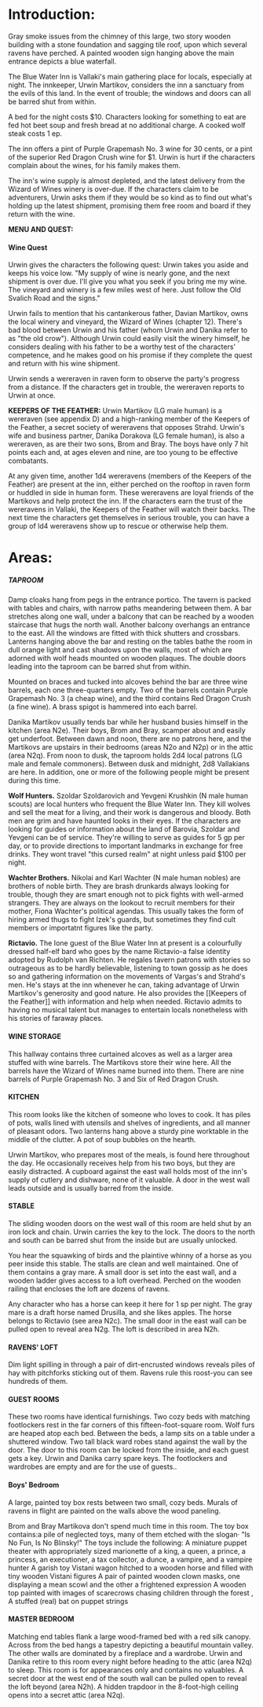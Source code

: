# **Introduction:**

Gray smoke issues from the chimney of this large, two story wooden building with a stone foundation and sagging tile roof, upon which several ravens have perched. A painted wooden sign hanging above the main entrance depicts a blue waterfall.

The Blue Water Inn is Vallaki's main gathering place for locals, especially at night. The innkeeper, Urwin Martikov, considers the inn a sanctuary from the evils of this land. In the event of trouble; the windows and doors can all be barred shut from within.

A bed for the night costs $10. Characters looking for something to eat are fed hot beet soup and fresh bread at no additional charge. A cooked wolf steak costs 1 ep.

The inn offers a pint of Purple Grapemash No. 3 wine for 30 cents, or a pint of the superior Red Dragon Crush wine for $1. Urwin is hurt if the characters complain about the wines, for his family makes them. 

The inn's wine supply is almost depleted, and the latest delivery from the Wizard of Wines winery is over-due. If the characters claim to be adventurers, Urwin asks them if they would be so kind as to find out what's holding up the latest shipment, promising them free room and board if they return with the wine.


**MENU AND QUEST:**
#### Wine Quest
Urwin gives the characters the following quest:
Urwin takes you aside and keeps his voice low. "My supply of wine is nearly gone, and the next shipment is over due. I'll give you what you seek if you bring me my wine. The vineyard and winery is a few miles west of here. Just follow the Old Svalich Road and the signs."

Urwin fails to mention that his cantankerous father, Davian Martikov, owns the local winery and vineyard, the Wizard of Wines (chapter 12). There's bad blood between Urwin and his father (whom Urwin and Danika refer to as "the old crow"). Although Urwin could easily visit the winery himself, he considers dealing with his father to be a worthy test of the characters' competence,
and he makes good on his promise if they complete the quest and return with his wine shipment.

Urwin sends a wereraven in raven form to observe the party's progress from a distance. If the characters get in trouble, the wereraven reports to Urwin at once. 


**KEEPERS OF THE FEATHER:**
Urwin Martikov (LG male human) is a wereraven (see appendix D) and a high-ranking member of the Keepers of the Feather, a secret society of wereravens that opposes Strahd. Urwin's wife and business partner, Danika Dorakova (LG female human), is also a wereraven, as are their two sons, Brom and Bray. The boys have only 7 hit points each and, at ages eleven and nine, are too young to be effective combatants. 

At any given time, another 1d4 wereravens (members of the Keepers of the Feather) are present at the inn, either perched on the rooftop in raven form or huddled in side in human form. These wereravens are loyal friends of the Martikovs and help protect the inn. If the characters earn the trust of the wereravens in Vallaki, the Keepers of the Feather will watch their
backs. The next time the characters get themselves in serious trouble, you can have a group of ld4 wereravens show up to rescue or otherwise help them.
 
# Areas:

##### TAPROOM
Damp cloaks hang from pegs in the entrance portico. The tavern is packed with tables and chairs, with narrow paths meandering between them. A bar stretches along one wall, under a balcony that can be reached by a wooden staircase that hugs the north wall. Another balcony overhangs an entrance to the east. All the windows are fitted with thick shutters and crossbars. Lanterns hanging above the bar and resting on the tables bathe the room in dull orange light and cast shadows upon the walls, most of which are adorned with wolf heads mounted on wooden plaques. The double doors leading into the taproom can be barred shut from within. 

Mounted on braces and tucked into alcoves behind the bar are three wine barrels, each one three-quarters empty. Two of the barrels contain Purple Grapemash No. 3 (a cheap wine), and the third contains Red Dragon Crush (a fine wine). A brass spigot is hammered into each barrel.

Danika Martikov usually tends bar while her husband busies himself in the kitchen (area N2e). Their boys, Brom and Bray, scamper about and easily get underfoot. Between dawn and noon, there are no patrons here, and the Martikovs are upstairs in their bedrooms (areas N2o and N2p) or in the attic (area N2q). From noon to dusk, the taproom holds 2d4 local patrons (LG male and female commoners). Between dusk and midnight, 2d8 Vallakians are here. In addition, one or more of the following people might be present during this time.

**Wolf Hunters.** Szoldar Szoldarovich and Yevgeni Krushkin (N male human scouts) are local hunters who frequent the Blue Water Inn. They kill wolves and sell the meat for a living, and their work is dangerous and bloody. Both men are grim and have haunted looks in their eyes. If the characters are looking for guides or information about the land of Barovia, Szoldar and Yevgeni can be of service. They're willing to serve as guides for 5 gp per day, or to provide directions to important landmarks in exchange for free drinks. They wont travel "this cursed realm" at night unless paid $100 per night. 

**Wachter Brothers.** Nikolai and Karl Wachter (N male human nobles) are brothers of noble birth. They are brash drunkards always looking for trouble, though they are smart enough not to pick fights with well-armed strangers. They are always on the lookout to recruit members for their mother, Fiona Wachter's political agendas. This usually takes the form of hiring armed thugs to fight Izek's guards, but sometimes they find cult members or importatnt figures like the party. 

**Rictavio.** The Ione guest of the Blue Water Inn at present is a colourfully dressed half-elf bard who goes by the name Rictavio-a false identity adopted by Rudolph van Richten. He regales tavern patrons with stories so outrageous as to be hardly believable, listening to town gossip as he does so and gathering information on the movements of Vargas's and Strahd's men. He's  stays at the inn whenever he can, taking advantage of Urwin Martikov's generosity and good nature. He also provides the [[Keepers of the Feather]] with information and help when needed. 
Rictavio admits to having no musical talent but manages to entertain locals nonetheless with his stories of faraway places. 

#### WINE STORAGE
This hallway contains three curtained alcoves as well as a larger area stuffed with wine barrels. The Martikovs store their wine here. All the barrels have the Wizard of Wines name burned into them. There are nine barrels of Purple Grapemash No. 3 and Six of Red Dragon Crush.

#### KITCHEN
This room looks like the kitchen of someone who loves to cook. It has piles of pots, walls lined with utensils and shelves of ingredients, and all manner of pleasant odors. Two lanterns hang above a sturdy pine worktable in the middle of the clutter. A pot of soup bubbles on the hearth.

Urwin Martikov, who prepares most of the meals, is found here throughout the day. He occasionally receives help from his two boys, but they are easily distracted. A cupboard against the east wall holds most of the inn's supply of cutlery and dishware, none of it valuable. A door in the west wall leads outside and is usually barred from the inside.

#### STABLE
The sliding wooden doors on the west wall of this room are held shut by an iron lock and chain. Urwin carries the key to the lock. The doors to the north and south can be barred shut from the inside but are usually unlocked.

You hear the squawking of birds and the plaintive whinny of a horse as you peer inside this stable. The stalls are clean and well maintained. One of them contains a gray mare. A small door is set into the east wall, and a wooden ladder gives access to a loft overhead. Perched on the wooden railing that encloses the loft are dozens of ravens.

Any character who has a horse can keep it here for 1 sp per night. The gray mare is a draft horse named Drusilla, and she likes apples. The horse belongs to Rictavio (see area N2c). The small door in the east wall can be pulled open to reveal area N2g. The loft is described in area N2h.

#### RAVENS' LOFT
Dim light spilling in through a pair of dirt-encrusted windows reveals piles of hay with pitchforks sticking out of them. Ravens rule this roost-you can see hundreds of them.

#### GUEST ROOMS
These two rooms have identical furnishings. Two cozy beds with matching footlockers rest in the far corners of this fifteen-foot-square room. Wolf furs are heaped atop each bed. Between the beds, a lamp sits on a table under a shuttered window. Two tall black ward robes stand against the wall by the door. The door to this room can be locked from the inside, and each guest gets a key. Urwin and Danika carry spare keys. The footlockers and wardrobes are empty and are for the use of guests..

#### Boys' Bedroom
A large, painted toy box rests between two small, cozy beds. Murals of ravens in flight are painted on the walls above the wood paneling.

Brom and Bray Martikova don't spend much time in this room. The toy box contains:a pile of neglected toys, many of them etched with the slogan· "Is No Fun, Is No Blinsky!" The toys include the following:
A miniature puppet theater with appropriately sized marionette of a king, a queen, a prince, a princess, an executioner, a tax collector, a dunce, a vampire, and a vampire hunter
A garish toy Vistani wagon hitched to a wooden horse and filled with tiny wooden Vistani figures
A pair of painted wooden clown masks, one displaying a mean scowl and the other a frightened expression
A wooden top painted with images of scarecrows chasing children through the forest 
, A stuffed (real) bat on puppet strings 

#### MASTER BEDROOM
Matching end tables flank a large wood-framed bed with a red silk canopy. Across from the bed hangs a tapestry depicting a beautiful mountain valley. The other walls are dominated by a fireplace and a wardrobe.
Urwin and Danika retire to this room every night before heading to the attic (area N2q) to sleep. This room is for appearances only and contains no valuables. 
A secret door at the west end of the south wall can be pulled open to reveal the loft beyond (area N2h). A hidden trapdoor in the 8-foot-high ceiling opens into
a secret attic (area N2q).
